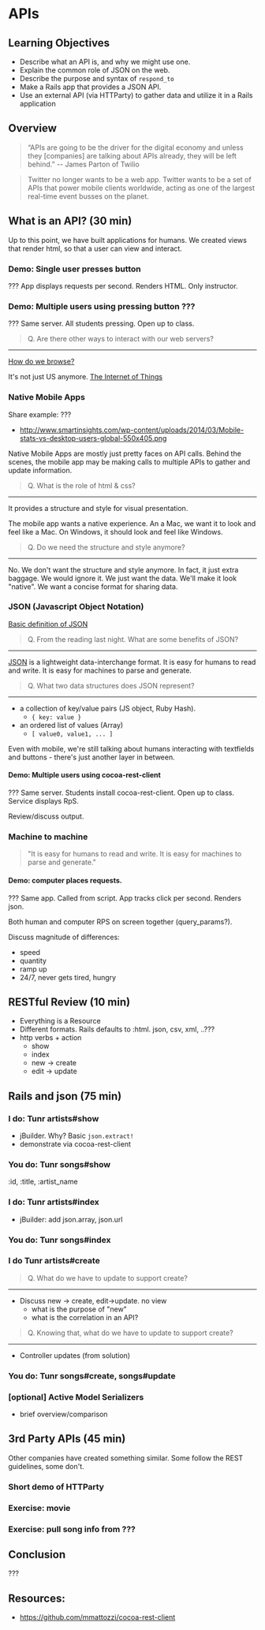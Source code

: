 # APIs

## Learning Objectives

- Describe what an API is, and why we might use one.
- Explain the common role of JSON on the web.
- Describe the purpose and syntax of `respond_to`
- Make a Rails app that provides a JSON API.
- Use an external API (via HTTParty) to gather data and utilize it in a Rails application

## Overview

> “APIs are going to be the driver for the digital economy and unless they [companies] are talking about APIs already, they will be left behind.” -- James Parton of Twilio


> Twitter no longer wants to be a web app. Twitter wants to be a set of APIs that power mobile clients worldwide, acting as one of the largest real-time event busses on the planet.


## What is an API? (30 min)

Up to this point, we have built applications for humans.  We created views that render html, so that a user can view and interact.  
### Demo: Single user presses button

??? App displays requests per second.  Renders HTML.  Only instructor.


### Demo: Multiple users using pressing button ???

??? Same server.  All students pressing.  Open up to class.



> Q. Are there other ways to interact with our web servers?
---

[How do we browse?](http://www.smartinsights.com/mobile-marketing/mobile-marketing-analytics/mobile-marketing-statistics/)

It's not just US anymore.  [The Internet of Things](https://en.wikipedia.org/wiki/Internet_of_Things)


### Native Mobile Apps
Share example: ???

- http://www.smartinsights.com/wp-content/uploads/2014/03/Mobile-stats-vs-desktop-users-global-550x405.png

Native Mobile Apps are mostly just pretty faces on API calls.  Behind the scenes, the mobile app may be making calls to multiple APIs to gather and update information.  

> Q. What is the role of html & css?
---

It provides a structure and style for visual presentation.

The mobile app wants a native experience.  An a Mac, we want it to look and feel like a Mac.  On Windows, it should look and feel like Windows.

> Q. Do we need the structure and style anymore?
---

No.  We don't want the structure and style anymore.  In fact, it just extra baggage.  We would ignore it.  We just want the data.  We'll make it look "native".  We want a concise format for sharing data.

### JSON (Javascript Object Notation)

[Basic definition of JSON](https://simple.wikipedia.org/wiki/JSON)

> Q.  From the reading last night.  What are some benefits of JSON?
---

[JSON](http://json.org) is a lightweight data-interchange format. It is easy for humans to read and write. It is easy for machines to parse and generate.

> Q. What two data structures does JSON represent?
---

- a collection of key/value pairs (JS object, Ruby Hash).
  - `{ key: value }`
- an ordered list of values (Array)
  - `[ value0, value1, ... ]`

Even with mobile, we're still talking about humans interacting with textfields and buttons - there's just another layer in between.  

#### Demo: Multiple users using cocoa-rest-client

??? Same server.  Students install cocoa-rest-client.  Open up to class.  Service displays RpS.

Review/discuss output.


### Machine to machine

> "It is easy for humans to read and write. It is easy for machines to parse and generate."



#### Demo: computer places requests.

??? Same app.  Called from script.  App tracks click per second.  Renders json.

Both human and computer RPS on screen together (query_params?).

Discuss magnitude of differences:
- speed
- quantity
- ramp up
- 24/7, never gets tired, hungry

## RESTful Review (10 min)

- Everything is a Resource
- Different formats.  Rails defaults to :html.  json, csv, xml, ..???
- http verbs + action
  - show
  - index
  - new -> create
  - edit -> update

## Rails and json (75 min)


### I do: Tunr artists#show

- jBuilder.  Why?  Basic `json.extract!`
- demonstrate via cocoa-rest-client

### You do: Tunr songs#show
  :id, :title, :artist_name

### I do: Tunr artists#index

- jBuilder: add json.array, json.url

### You do: Tunr songs#index

### I do Tunr artists#create


> Q. What do we have to update to support create?
---

- Discuss new -> create, edit->update.  no view
  - what is the purpose of "new"
  - what is the correlation in an API?

> Q. Knowing that, what do we have to update to support create?
---

- Controller updates (from solution)

### You do: Tunr songs#create, songs#update

### [optional] Active Model Serializers
- brief overview/comparison

## 3rd Party APIs (45 min)

Other companies have created something similar.  Some follow the REST guidelines, some don't.

### Short demo of HTTParty

### Exercise: movie

### Exercise: pull song info from ???


## Conclusion

???


## Resources:
- https://github.com/mmattozzi/cocoa-rest-client
